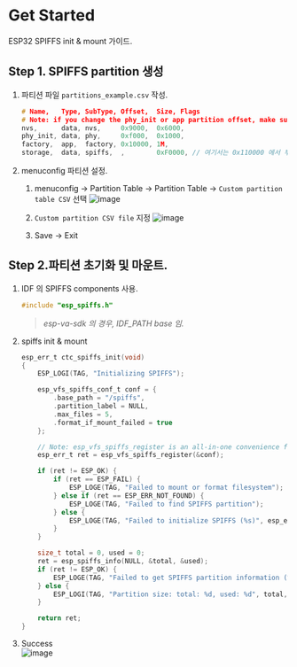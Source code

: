 # Get Started
ESP32 SPIFFS init & mount 가이드.

## Step 1. SPIFFS partition 생성
1. 파티션 파일 `partitions_example.csv` 작성.
	```c
	# Name,   Type, SubType, Offset,  Size, Flags
	# Note: if you change the phy_init or app partition offset, make sure to change the offset in Kconfig.projbuild
	nvs,      data, nvs,     0x9000,  0x6000,
	phy_init, data, phy,     0xf000,  0x1000,
	factory,  app,  factory, 0x10000, 1M,
	storage,  data, spiffs,  ,        0xF0000, // 여기서는 0x110000 에서 부터 0xF0000 사이즈만큼 설정
	```

1. menuconfig 파티션 설정.
	1. menuconfig → Partition Table → Partition Table → `Custom partition table CSV` 선택
		![image](https://user-images.githubusercontent.com/26864945/69838027-fd28f100-1294-11ea-9046-311f61a039ef.png)

	1. `Custom partition CSV file` 지정
		![image](https://user-images.githubusercontent.com/26864945/69838192-d1f2d180-1295-11ea-8b89-c314919a4452.png)

	1. Save → Exit

## Step 2.파티션 초기화 및 마운트.
1. IDF 의 SPIFFS components 사용.
	```c
	#include "esp_spiffs.h"
	```
	> _esp-va-sdk 의 경우, IDF_PATH base 임._

1. spiffs init & mount
	```c
	esp_err_t ctc_spiffs_init(void)
	{
		ESP_LOGI(TAG, "Initializing SPIFFS");

		esp_vfs_spiffs_conf_t conf = {
			.base_path = "/spiffs",
			.partition_label = NULL,
			.max_files = 5,
			.format_if_mount_failed = true
		};

		// Note: esp_vfs_spiffs_register is an all-in-one convenience function.
		esp_err_t ret = esp_vfs_spiffs_register(&conf);

		if (ret != ESP_OK) {
			if (ret == ESP_FAIL) {
				ESP_LOGE(TAG, "Failed to mount or format filesystem");
			} else if (ret == ESP_ERR_NOT_FOUND) {
				ESP_LOGE(TAG, "Failed to find SPIFFS partition");
			} else {
				ESP_LOGE(TAG, "Failed to initialize SPIFFS (%s)", esp_err_to_name(ret));
			}
		}

		size_t total = 0, used = 0;
		ret = esp_spiffs_info(NULL, &total, &used);
		if (ret != ESP_OK) {
			ESP_LOGE(TAG, "Failed to get SPIFFS partition information (%s)", esp_err_to_name(ret));
		} else {
			ESP_LOGI(TAG, "Partition size: total: %d, used: %d", total, used);
		}

		return ret;
	}
	```

1. Success  
	![image](https://user-images.githubusercontent.com/26864945/69845099-acc08c00-12b2-11ea-8f0f-9282fe64e78d.png)

